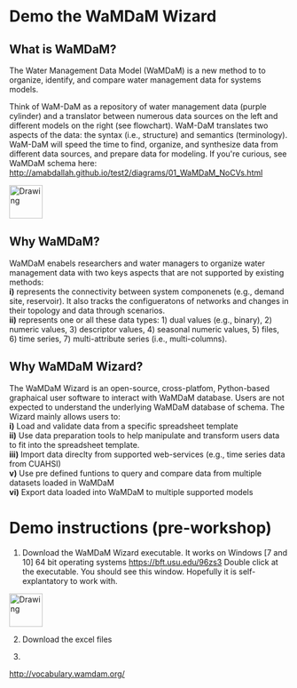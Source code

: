 # Demo the WaMDaM Wizard


## What is WaMDaM?

The Water Management Data Model (WaMDaM) is a new method to to organize, identify, and compare  water management data for systems models. 

Think of WaM-DaM as a repository of water management data (purple cylinder) and a translator between numerous data sources on the left and different models on the right (see flowchart). WaM-DaM translates two aspects of the data: the syntax (i.e., structure) and semantics (terminology). WaM-DaM will speed the time to find, organize, and synthesize data from different data sources, and prepare data for modeling. If you're curious, see WaMDaM schema here: http://amabdallah.github.io/test2/diagrams/01_WaMDaM_NoCVs.html

<img src="https://github.com/amabdallah/Tests/blob/master/WaMDaM_workflow.jpg" alt="Drawing" style="width: 60px;"/>  


## Why WaMDaM?   
WaMDaM enabels researchers and water managers to organize water management data with two keys aspects that are not supported by existing methods:    
**i)** represents the connectivity between system componenets (e.g., demand site, reservoir). It also tracks the configueratons of networks and changes in their topology and data through scenarios.   
**ii)** represents one or all these data types: 1) dual values (e.g., binary), 2) numeric values, 3) descriptor values, 4) seasonal numeric values, 5) files, 6) time series, 7) multi-attribute series (i.e., multi-columns).  


## Why WaMDaM Wizard?   
The WaMDaM Wizard is an open-source, cross-platfom, Python-based graphaical user software to interact with WaMDaM database. Users are not expected to understand the underlying WaMDaM database of schema. The Wizard mainly allows users to:    
**i)**   Load and validate data from a specific spreadsheet template   
**ii)**  Use data preparation tools to help manipulate and transform users data to fit into the spreadsheet template.  
**iii)** Import data direclty from supported web-services (e.g., time series data from CUAHSI)  
**v)**   Use pre defined funtions to query and compare data from multiple datasets loaded in WaMDaM   
**vi)** Export data loaded into WaMDaM to multiple supported models   





# Demo instructions (pre-workshop)

1. Download the WaMDaM Wizard executable. It works on Windows [7 and 10] 64 bit operating systems 
https://bft.usu.edu/96zs3
Double click at the executable. You should see this window. Hopefully it is self-explantatory to work with. 

<img src="https://github.com/amabdallah/Tests/blob/master/Wizard.PNG" alt="Drawing" style="width: 60px;"/>  



2. Download the excel files


3. 
http://vocabulary.wamdam.org/

